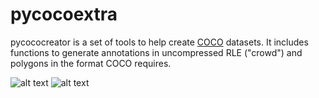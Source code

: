 # pycocoextra

pycococreator is a set of tools to help create [COCO](http://cocodataset.org) datasets. It includes functions to generate annotations in uncompressed RLE ("crowd") and polygons in the format COCO requires.


![alt text](https://i.imgur.com/iQSPjeC.png "input files")
![alt text](https://i.imgur.com/py2aYK9.png "output")

